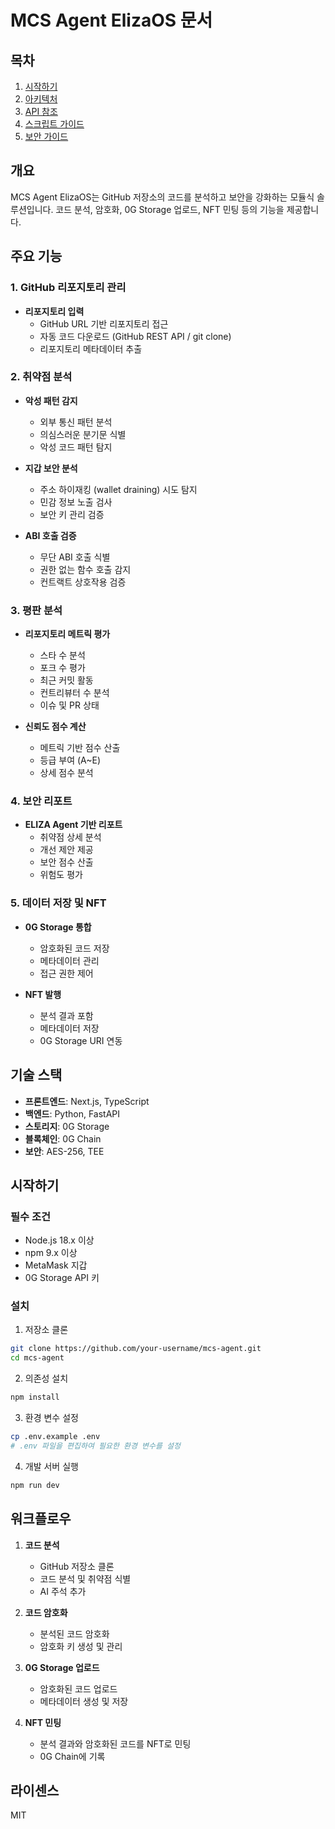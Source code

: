 # MCS Agent ElizaOS 문서

## 목차

1. [시작하기](./getting-started.md)
2. [아키텍처](./architecture.md)
3. [API 참조](./api-reference.md)
4. [스크립트 가이드](./script-guide.md)
5. [보안 가이드](./security-guide.md)

## 개요
MCS Agent ElizaOS는 GitHub 저장소의 코드를 분석하고 보안을 강화하는 모듈식 솔루션입니다. 코드 분석, 암호화, 0G Storage 업로드, NFT 민팅 등의 기능을 제공합니다.

## 주요 기능

### 1. GitHub 리포지토리 관리
- **리포지토리 입력**
  - GitHub URL 기반 리포지토리 접근
  - 자동 코드 다운로드 (GitHub REST API / git clone)
  - 리포지토리 메타데이터 추출

### 2. 취약점 분석
- **악성 패턴 감지**
  - 외부 통신 패턴 분석
  - 의심스러운 분기문 식별
  - 악성 코드 패턴 탐지

- **지갑 보안 분석**
  - 주소 하이재킹 (wallet draining) 시도 탐지
  - 민감 정보 노출 검사
  - 보안 키 관리 검증

- **ABI 호출 검증**
  - 무단 ABI 호출 식별
  - 권한 없는 함수 호출 감지
  - 컨트랙트 상호작용 검증

### 3. 평판 분석
- **리포지토리 메트릭 평가**
  - 스타 수 분석
  - 포크 수 평가
  - 최근 커밋 활동
  - 컨트리뷰터 수 분석
  - 이슈 및 PR 상태

- **신뢰도 점수 계산**
  - 메트릭 기반 점수 산출
  - 등급 부여 (A~E)
  - 상세 점수 분석

### 4. 보안 리포트
- **ELIZA Agent 기반 리포트**
  - 취약점 상세 분석
  - 개선 제안 제공
  - 보안 점수 산출
  - 위험도 평가

### 5. 데이터 저장 및 NFT
- **0G Storage 통합**
  - 암호화된 코드 저장
  - 메타데이터 관리
  - 접근 권한 제어

- **NFT 발행**
  - 분석 결과 포함
  - 메타데이터 저장
  - 0G Storage URI 연동

## 기술 스택
- **프론트엔드**: Next.js, TypeScript
- **백엔드**: Python, FastAPI
- **스토리지**: 0G Storage
- **블록체인**: 0G Chain
- **보안**: AES-256, TEE

## 시작하기

### 필수 조건

- Node.js 18.x 이상
- npm 9.x 이상
- MetaMask 지갑
- 0G Storage API 키

### 설치

1. 저장소 클론
```bash
git clone https://github.com/your-username/mcs-agent.git
cd mcs-agent
```

2. 의존성 설치
```bash
npm install
```

3. 환경 변수 설정
```bash
cp .env.example .env
# .env 파일을 편집하여 필요한 환경 변수를 설정
```

4. 개발 서버 실행
```bash
npm run dev
```

## 워크플로우

1. **코드 분석**
   - GitHub 저장소 클론
   - 코드 분석 및 취약점 식별
   - AI 주석 추가

2. **코드 암호화**
   - 분석된 코드 암호화
   - 암호화 키 생성 및 관리

3. **0G Storage 업로드**
   - 암호화된 코드 업로드
   - 메타데이터 생성 및 저장

4. **NFT 민팅**
   - 분석 결과와 암호화된 코드를 NFT로 민팅
   - 0G Chain에 기록

## 라이센스

MIT 
